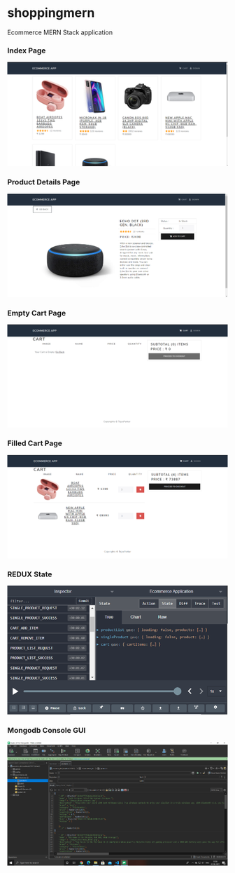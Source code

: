 # shoppingmern
Ecommerce MERN Stack application 
<h3>Index Page</h3>
<img src="https://github.com/tejasparkar/shoppingmern/blob/main/homescreen.PNG">
<br/>
<h3>Product Details Page</h3>
<img src="https://github.com/tejasparkar/shoppingmern/blob/main/singleproduct.PNG">
<h3>Empty Cart Page</h3>
<img src="https://github.com/tejasparkar/shoppingmern/blob/main/emptycart.PNG">
<h3>Filled Cart Page</h3>
<img src="https://github.com/tejasparkar/shoppingmern/blob/main/filledcart.PNG">
<h3>REDUX State</h3>
<img src="https://github.com/tejasparkar/shoppingmern/blob/main/reduxstate.PNG">
<h3>Mongodb Console GUI</h3>
<img src="https://github.com/tejasparkar/shoppingmern/blob/main/mongodb.PNG">
